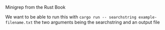 Minigrep from the Rust Book

We want to be able to run this with `cargo run -- searchstring example-filename.txt`
the two arguments being the searchstring and an output file
